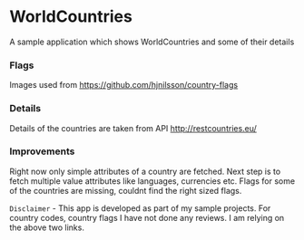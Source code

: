 # WorldCountries
A sample application which shows WorldCountries and some of their details

### Flags

Images used from https://github.com/hjnilsson/country-flags

### Details

Details of the countries are taken from API http://restcountries.eu/

### Improvements

Right now only simple attributes of a country are fetched. Next step is to fetch multiple value attributes like languages, currencies etc.
Flags for some of the countries are missing, couldnt find the right sized flags.

`Disclaimer` - This app is developed as part of my sample projects. For country codes, country flags I have not done any reviews. I am relying on the above two links.
